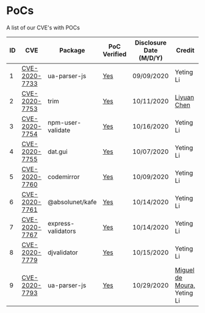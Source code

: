 # PoCs
A list of our CVE's with POCs

| ID| CVE|  Package |  PoC Verified  | Disclosure Date (M/D/Y) |Credit  |
|---|---|---|---|---|---|
|1| [CVE-2020-7733](https://cve.mitre.org/cgi-bin/cvename.cgi?name=CVE-2020-7733) | ua-parser-js | [Yes](https://github.com/yetingli/PoCs/blob/main/CVE-2020-7733/CVE-2020-7733.js) | 09/09/2020 | Yeting Li  |
|2| [CVE-2020-7753](https://cve.mitre.org/cgi-bin/cvename.cgi?name=CVE-2020-7753) | trim | [Yes](https://github.com/yetingli/PoCs/blob/main/CVE-2020-7753/CVE-2020-7753.js) | 10/11/2020 | [Liyuan Chen](https://github.com/chedan90)  |
|3| [CVE-2020-7754](https://cve.mitre.org/cgi-bin/cvename.cgi?name=CVE-2020-7754) | npm-user-validate | [Yes](https://github.com/yetingli/PoCs/blob/main/CVE-2020-7754/CVE-2020-7754.js) | 10/16/2020 | Yeting Li |
|4| [CVE-2020-7755](https://cve.mitre.org/cgi-bin/cvename.cgi?name=CVE-2020-7755) | dat.gui | [Yes](https://github.com/yetingli/PoCs/blob/main/CVE-2020-7755/CVE-2020-7755.md) | 10/07/2020 | Yeting Li |
|5| [CVE-2020-7760](https://cve.mitre.org/cgi-bin/cvename.cgi?name=CVE-2020-7760) | codemirror | [Yes](https://github.com/yetingli/PoCs/blob/main/CVE-2020-7760) | 10/09/2020 | Yeting Li |
|6| [CVE-2020-7761](https://cve.mitre.org/cgi-bin/cvename.cgi?name=CVE-2020-7761) | @absolunet/kafe | [Yes](https://github.com/yetingli/PoCs/blob/main/CVE-2020-7761/CVE-2020-7761.js) | 10/14/2020 | Yeting Li |
|7| [CVE-2020-7767](https://cve.mitre.org/cgi-bin/cvename.cgi?name=CVE-2020-7767) | express-validators | [Yes](https://github.com/yetingli/PoCs/blob/main/CVE-2020-7767/CVE-2020-7767.js) | 10/14/2020 | Yeting Li |
|8| [CVE-2020-7779](https://cve.mitre.org/cgi-bin/cvename.cgi?name=CVE-2020-7779) | djvalidator | [Yes](https://github.com/yetingli/PoCs/blob/main/CVE-2020-7779) | 10/15/2020 | Yeting Li |
|9| [CVE-2020-7793](https://cve.mitre.org/cgi-bin/cvename.cgi?name=CVE-2020-7793) | ua-parser-js | [Yes](https://github.com/yetingli/PoCs/blob/main/CVE-2020-7793) | 10/29/2020 | [Miguel de Moura,](https://github.com/migueldemoura/) Yeting Li |
